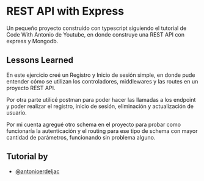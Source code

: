 
# REST API with Express

Un pequeño proyecto construido con typescript siguiendo el tutorial de Code With Antonio de Youtube, en donde construye una REST API con express y Mongodb. 


## Lessons Learned

En este ejercicio creé un Registro y Inicio de sesión simple, en donde pude entender cómo se utilizan los controladores, middlewares y las routes en un proyecto REST API.

Por otra parte utilicé postman para poder hacer las llamadas a los endpoint y poder realizar el registro, inicio de sesión, eliminación y actualización de usuario. 

Por mi cuenta agregué otro schema en el proyecto para probar como funcionaría la autenticación y el routing para ese tipo de schema con mayor cantidad de parámetros, funcionando sin problema alguno.


## Tutorial by

- [@antonioerdeljac](https://github.com/antonioerdeljac/ts-node-mongo-rest-api-tutorial)

